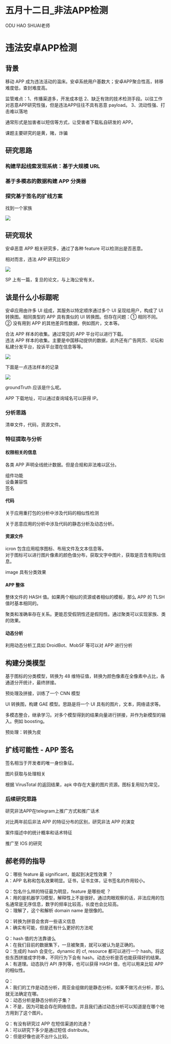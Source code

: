 # 五月十二日_非法APP检测

ODU HAO SHUAI老师

# 违法安卓APP检测

## 背景

移动 APP 成为违法活动的温床。安卓系统用户基数大；安卓APP聚合性高，转移难度低，查封难度高。

监管难点：1、传播渠道多，开发成本低 2、缺乏有效的技术检测手段。以往工作对恶意APP研究性强，但是违法APP往往不具有恶意 payload。 3、流动性强、打击难以落地

通常形式是加害者以短信等方式，让受害者下载私自研发的 APP。

课题主要研究的是黄，赌，诈骗

## 研究思路

### 构建早起线索发现系统：基于大规模 URL

### 基于多模态的数据构建 APP 分类器

### 探究基于签名的扩线方案

找到一个家族

![](https://apostle-lemon-1304725406.cos.ap-beijing.myqcloud.com/202305122212927.png)

## 研究现状

安卓恶意 APP 相关研究多，通过了各种 feature 可以检测出是否恶意。

相对而言，违法 APP 研究比较少

![](https://apostle-lemon-1304725406.cos.ap-beijing.myqcloud.com/202305122214206.png)

SP 上有一篇，复旦的论文，与上海公安有关。

## 该是什么小标题呢

安卓应用由许多 UI 组成，其服务以特定顺序通过多个 UI 呈现给用户，构成了 UI 转换图。相同类型的 APP 具有类似的 UI 转换图。但存在问题：① 相同不同。② 没有用到 APP 的其他差异性数据，例如图片，文本等。

合法 APP 样本的收集。通过常见的 APP 平台可以进行下载。  
违法 APP 样本的收集。主要是中国移动提供的数据，此外还有广告网页、论坛和私建分发平台，投诉平台潜在信息等等。

![](https://apostle-lemon-1304725406.cos.ap-beijing.myqcloud.com/202305122223513.png)

下面是一点违法样本的记录

![](https://apostle-lemon-1304725406.cos.ap-beijing.myqcloud.com/202305122226351.png)

groundTruth 应该是什么呢。

APP 下载地址，可以通过查询域名可以获得 IP。

### 分析思路

清单文件，代码，资源文件。

### 特征提取与分析

#### 权限相关的信息

各类 APP 声明全线统计数据。但是合规和非法难以区分。

组件功能  
设备兼容性  
签名

#### 代码

关于应用重打包的分析中涉及代码的相似性检测

关于恶意应用的分析中涉及代码的静态分析及动态分析。

#### 资源文件

icron 包含应用程序图标、布局文件及文本信息等。  
对于图标可以进行图片像素的颜色值分布，获取文字中图片，获取是否含有网址信息。

image 具有分类效果

#### APP 整体

整体文件的 HASH 值。如果两个相似的资源或者相似的模板，那么 APP 的 TLSH 值时基本相同的。

聚类和准确率存在关系。更能忍受假阴性还是假阳性。通过聚类可以实现家族、类的效果。

#### 动态分析

利用动态分析工具如 DroidBot、MobSF 等可以对 APP 进行分析

## 构建分类模型

基于图标的分类模型，转换为 48 维特征值，转换为颜色像素在全像素中占比，各通道分开统计，最终拼接。

预处理及拼接，训练了一个 CNN 模型

UI 转换图，构建 GAE 模型。思路是将一个 UI 具有的图片，文本，网络请求等。

多模态整合，继承学习。对多个模型得到的结果向量进行拼接，并作为新模型的输入。例如 boosting。

预处理：转换为皮

## 扩线可能性 - APP 签名

签名相当于开发者的唯一身份象征。

图片获取与处理相关

根据 VirusTotal 的返回结果，apk 中存在大量的图片资源。图标复用较为常见，

### 后续研究思路

研究非法APP在telegram上推广方式和推广话术

对比两年前后非法 APP 的特征分布的区别，研究非法 APP 的演变

案件描述中的统计概率和话术特征

推广至 IOS 的研究

## 郝老师的指导

Q：哪些 feature 最 significant，能起到决定性效果 ？  
A：APP 名称和包名效果明显。证书，证书主体，证书签名的作用较小。

Q：包名什么样的特征最为明显，feature 是哪些呢 ？  
A：用的是机器学习模型，解释性上不是很好。通过肉眼观察的话，非法应用的包名通常是无序信息，数字的频率比较高，长度也会比较高。  
Q：理解了，这个和解析 domain name 是很像的。

Q：转换为拼音会舍弃一些语义信息  
A：确实有可能，但是还有什么更好的方法呢

Q：hash 值的方法靠谱么  
A：在我们目前的数据集下，一旦被聚类，就可以被认为是正确的。  
Q：生成的 hash 会变化，dynamic 的 cf, resource 都可以进行一个 hash。将这些东西拼接成字符串，不同行为下会有 hash。动态分析是否也能获得好的结果。  
A：有道理。动态执行 API 序列等，也可以获得 HASH 值，也可以用来比较 APP 的相似性。

Q：  
A：我们的工作是动态分析，周亚金组做的是静态分析。如果不做污点分析，那么就无法确定在哪。  
Q：动态分析是静态分析的子集？  
A：不是，因为可能会存在网络信息。并且我们通过动态分析可以知道是在哪个地方用到了这个图片。

Q：有没有研究过 APP 在短信渠道的流通？  
A：可以研究下多少是通过短信 distribute。  
Q：但是好像也说不出什么比较。
